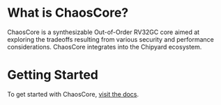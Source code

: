 # What is ChaosCore?

ChaosCore is a synthesizable Out-of-Order RV32GC core aimed at exploring the tradeoffs resulting from various security and performance considerations. ChaosCore integrates into the Chipyard ecosystem.

# Getting Started

To get started with ChaosCore, [visit the docs](https://hakamatassi.github.io/ChaosCore/). 
